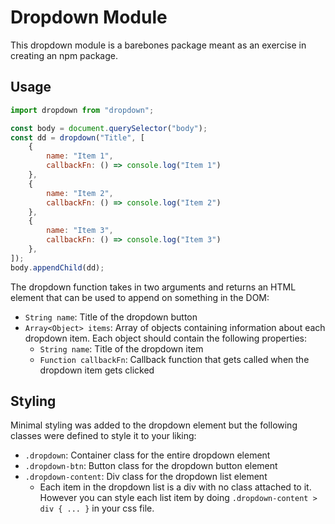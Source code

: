 # Dropdown Module
This dropdown module is a barebones package meant as an exercise in creating an npm package.

## Usage
```javascript
import dropdown from "dropdown";

const body = document.querySelector("body");
const dd = dropdown("Title", [
    {
        name: "Item 1",
        callbackFn: () => console.log("Item 1")
    },
    {
        name: "Item 2",
        callbackFn: () => console.log("Item 2")
    },
    {
        name: "Item 3",
        callbackFn: () => console.log("Item 3")
    },
]);
body.appendChild(dd);
```

The dropdown function takes in two arguments and returns an HTML element that can be used to append on something in the DOM:
* `String name`: Title of the dropdown button
* `Array<Object> items`: Array of objects containing information about each dropdown item. Each object should contain the following properties:
    * `String name`: Title of the dropdown item
    * `Function callbackFn`: Callback function that gets called when the dropdown item gets clicked

## Styling
Minimal styling was added to the dropdown element but the following classes were defined to style it to your liking:
* `.dropdown`: Container class for the entire dropdown element
* `.dropdown-btn`: Button class for the dropdown button element
* `.dropdown-content`: Div class for the dropdown list element
    * Each item in the dropdown list is a div with no class attached to it. However you can style each list item by doing `.dropdown-content > div { ... }` in your css file.
